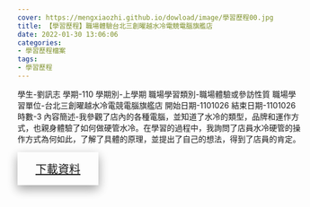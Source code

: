 ```yaml
---
cover: https://mengxiaozhi.github.io/dowload/image/學習歷程00.jpg
title: 【學習歷程】職場體驗台北三創曜越水冷電競電腦旗艦店
date: 2022-01-30 13:06:06
categories:
- 學習歷程檔案
tags:
- 學習歷程
---
```

學生-劉訊志
學期-110
學期別-上學期
職場學習類別-職場體驗或參訪性質
職場學習單位-台北三創曜越水冷電競電腦旗艦店
開始日期-1101026
結束日期-1101026
時數-3
內容簡述-我參觀了店內的各種電腦，並知道了水冷的類型，品牌和運作方式，也親身體驗了如何做硬管水冷。在學習的過程中，我詢問了店員水冷硬管的操作方式為何如此，了解了具體的原理，並提出了自己的想法，得到了店員的肯定。

<p></p>
<div id="Dowload-button" style="
    bottom: 120px;
    background-color:fffff;
    border: none;
    color: white;
    padding: 15px 32px;
    text-align: center;
    text-decoration: none;
    display: inline-block;
    font-size: 20px;
    box-shadow: 0 8px 16px 0 rgba(0,0,0,0.2), 0 6px 20px 0 rgba(0,0,0,0.19);
    }">
<a href="https://mengxiaozhi.github.io/dowload/LINE_ALBUM_211230_0.jpg">下載資料</a>
</div>
<p></p>